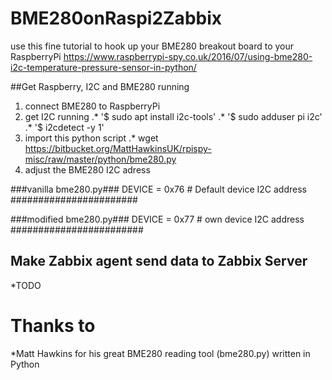 # BME280onRaspi2Zabbix
use this fine tutorial to hook up your BME280 breakout board to your RaspberryPi
https://www.raspberrypi-spy.co.uk/2016/07/using-bme280-i2c-temperature-pressure-sensor-in-python/

##Get Raspberry, I2C and BME280 running
1. connect BME280 to RaspberryPi
1. get I2C running
.* '$ sudo apt install i2c-tools'
.* '$ sudo adduser pi i2c'
.* '$ i2cdetect -y 1'
1. import this python script
.* wget https://bitbucket.org/MattHawkinsUK/rpispy-misc/raw/master/python/bme280.py
1. adjust the BME280 I2C adress

###vanilla bme280.py###
DEVICE = 0x76 # Default device I2C address
#######################

###modified bme280.py###
DEVICE = 0x77 # own device I2C address
########################

## Make Zabbix agent send data to Zabbix Server
*TODO

# Thanks to 
*Matt Hawkins for his great BME280 reading tool (bme280.py) written in Python